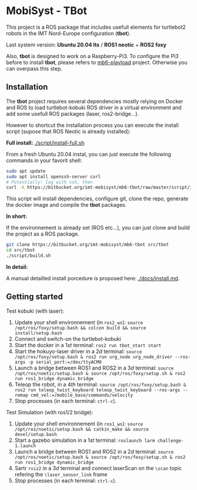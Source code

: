 # MobiSyst - TBot

This project is a ROS package that includes usefull elements for turtlebot2 robots in the IMT Nord-Europe configuration (**tbot**).

Last system version: **Ubuntu 20.04 lts** / **ROS1 neotic** + **ROS2 foxy** 

Also, **tbot** is designed to work on a Raspberry-Pi3.
To configure the Pi3 before to install **tbot**, please refers to [mb6-playload](https://www.bitbucket.org/imt-mobisyst/mb6-playload) project.
Otherwise you can overpass this step.

## Installation

The **tbot** project requires several dependencies mostly relying on Docker and ROS to load turtlebot-kobuki ROS driver in a virtual environment and add some usefull ROS packages (laser, ros2-bridge...). 

However to shortcut the installation process you can execute the install script (supose that ROS Neotic is already installed): 

**Full install:** [./script/install-full.sh](script/install-full.sh)

From a fresh Ubuntu 20.04 instal, you can just execute the following commands in your favorit shell:

```sh
sudo apt update
sudo apt install openssh-server curl
# Potentially: log with ssh, then
curl -k https://bitbucket.org/imt-mobisyst/mb6-tbot/raw/master/script/install-full.sh | bash
```

This script will install dependencies, configure git, clone the repo, generate the docker image and compile the **tbot** packages.

**In short:**

If the environnement is already set (ROS etc...), you can just clone and build the project as a ROS package.

```sh
git clone https://bitbucket.org/imt-mobisyst/mb6-tbot src/tbot
cd src/tbot
./script/build.sh
```

**In detail:** 

A manual detailled install porcedure is proposed here: [./docs/install.md](docs/install.md).


## Getting started

Test kobuki (with laser): 

1. Update your shell environnement (in `ros2_ws`): `source /opt/ros/foxy/setup.bash && colcon build && source install/setup.bash`
2. Connect and switch-on the turtlebot-kobuki
3. Start the docker in a $1st$ terminal: `ros2 run tbot_start start`
4. Start the hokuyo-laser driver in a $2d$ terminal: `source /opt/ros/foxy/setup.bash & ros2 run urg_node urg_node_driver --ros-args -p serial_port:=/dev/ttyACM0`
5. Launch a bridge between ROS1 and ROS2 in a $3d$ terminal: `source /opt/ros/noetic/setup.bash & source /opt/ros/foxy/setup.sh & ros2 run ros1_bridge dynamic_bridge`
6. Teleop the robot, in a $4th$ terminal: `source /opt/ros/foxy/setup.bash & ros2 run teleop_twist_keyboard teleop_twist_keyboard --ros-args --remap cmd_vel:=/mobile_base/commands/velocity`
7. Stop processes (in each terminal: `ctrl-c`).

Test Simulation (with ros1/2 bridge):

1. Update your shell environnement (in `ros1_ws`): `source /opt/ros/noetic/setup.bash && catkin_make && source devel/setup.bash`
2. Start a gazebo simulation in a $1st$ terminal: `roslaunch larm challenge-1.launch`
3. Launch a bridge between ROS1 and ROS2 in a $2d$ terminal: `source /opt/ros/noetic/setup.bash & source /opt/ros/foxy/setup.sh & ros2 run ros1_bridge dynamic_bridge`
4. Sartr `rviz2` in a $3d$ terminal and connect laserScan on the `\scan` topic refering the `\laser_sensor_link` frame
5. Stop processes (in each terminal: `ctrl-c`).


